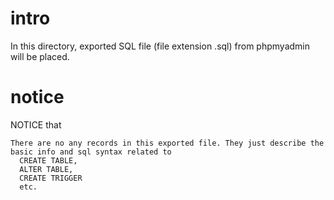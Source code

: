 # intro
In this directory, exported SQL file (file extension .sql) from phpmyadmin will be placed.
# notice
NOTICE that

    There are no any records in this exported file. They just describe the basic info and sql syntax related to 
      CREATE TABLE,
      ALTER TABLE,
      CREATE TRIGGER
      etc.
      

